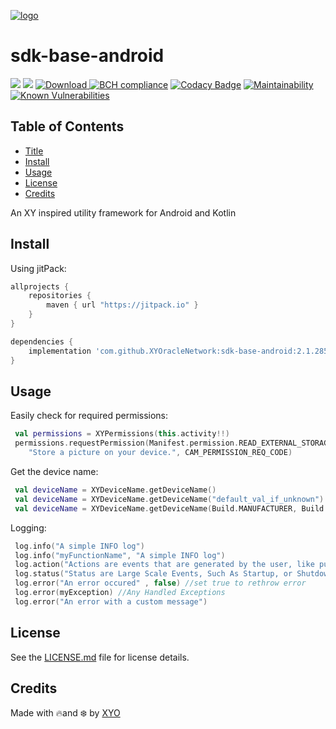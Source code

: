 [logo]:https://cdn.xy.company/img/brand/XYO_full_colored.png

[![logo]](https://xyo.network)


# sdk-base-android

![](https://github.com/XYOracleNetwork/sdk-base-android/workflows/CI/badge.svg?branch=develop)  ![](https://github.com/XYOracleNetwork/sdk-base-android/workflows/Release/badge.svg?branch=master) [ ![Download](https://api.bintray.com/packages/xyoraclenetwork/xyo/sdk-base-android/images/download.svg) ](https://bintray.com/xyoraclenetwork/xyo/sdk-base-android/_latestVersion) [![BCH compliance](https://bettercodehub.com/edge/badge/XYOracleNetwork/sdk-base-android?branch=master)](https://bettercodehub.com/) [![Codacy Badge](https://api.codacy.com/project/badge/Grade/1226aa0c90734b659a1e8843d4509f02)](https://www.codacy.com/gh/XYOracleNetwork/sdk-base-android?utm_source=github.com&amp;utm_medium=referral&amp;utm_content=XYOracleNetwork/sdk-base-android&amp;utm_campaign=Badge_Grade) [![Maintainability](https://api.codeclimate.com/v1/badges/6f2827f8a4103feb7aca/maintainability)](https://codeclimate.com/github/XYOracleNetwork/sdk-base-android/maintainability) [![Known Vulnerabilities](https://snyk.io/test/github/XYOracleNetwork/sdk-base-android/badge.svg?targetFile=base-android-library/build.gradle)](https://snyk.io/test/github/XYOracleNetwork/sdk-base-android?targetFile=base-android-library/build.gradle)

## Table of Contents

-   [Title](#sdk-base-android)
-   [Install](#install)
-   [Usage](#usage)
-   [License](#license)
-   [Credits](#credits)

An XY inspired utility framework for Android and Kotlin

## Install

Using jitPack:

```gradle
allprojects {
    repositories {
        maven { url "https://jitpack.io" }
    }
}
```

```gradle
dependencies {
    implementation 'com.github.XYOracleNetwork:sdk-base-android:2.1.285'
}
```

## Usage

Easily check for required permissions:

```kotlin
 val permissions = XYPermissions(this.activity!!)
 permissions.requestPermission(Manifest.permission.READ_EXTERNAL_STORAGE,
    "Store a picture on your device.", CAM_PERMISSION_REQ_CODE)
```

Get the device name:

```kotlin
 val deviceName = XYDeviceName.getDeviceName()
 val deviceName = XYDeviceName.getDeviceName("default_val_if_unknown")
 val deviceName = XYDeviceName.getDeviceName(Build.MANUFACTURER, Build.MODEL, "default_val_if_unknown")
```

Logging:

```kotlin
 log.info("A simple INFO log")
 log.info("myFunctionName", "A simple INFO log")
 log.action("Actions are events that are generated by the user, like pushing a button")
 log.status("Status are Large Scale Events, Such As Startup, or Shutdown")
 log.error("An error occured" , false) //set true to rethrow error
 log.error(myException) //Any Handled Exceptions
 log.error("An error with a custom message")
```

## License

See the [LICENSE.md](LICENSE) file for license details.

## Credits

Made with 🔥and ❄️ by [XYO](https://www.xyo.network)
